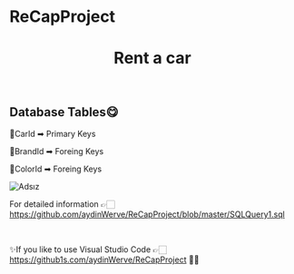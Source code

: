 # ReCapProject
<h1 align="center">Rent a car</h1>

<br>
<h2>Database Tables😋</h2>

💢CarId ➡ Primary Keys

💢BrandId ➡ Foreing Keys

💢ColorId ➡ Foreing Keys

![Adsız](https://user-images.githubusercontent.com/75077490/107976446-a0654380-6fca-11eb-947e-c26094f550af.png)


For detailed information 👉🏻  https://github.com/aydinWerve/ReCapProject/blob/master/SQLQuery1.sql

<br>

✨If you like to use Visual Studio Code 👉🏻 https://github1s.com/aydinWerve/ReCapProject 🤸‍♀️
